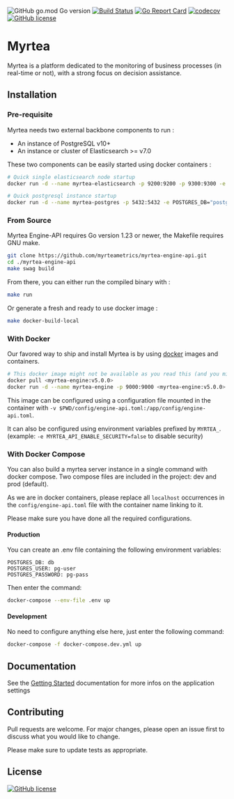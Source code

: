![GitHub go.mod Go version](https://img.shields.io/github/go-mod/go-version/myrteametrics/myrtea-engine-api)
[![Build Status](https://github.com/myrteametrics/myrtea-engine-api/actions/workflows/go.yml/badge.svg)](https://github.com/myrteametrics/myrtea-engine-api/actions)
[![Go Report Card](https://goreportcard.com/badge/github.com/myrteametrics/myrtea-engine-api)](https://goreportcard.com/report/github.com/myrteametrics/myrtea-engine-api)
[![codecov](https://codecov.io/gh/myrteametrics/myrtea-engine-api/branch/master/graph/badge.svg)](https://codecov.io/gh/myrteametrics/myrtea-engine-api)
[![GitHub license](https://img.shields.io/github/license/myrteametrics/myrtea-engine-api)](https://github.com/myrteametrics/myrtea-engine-api/blob/master/LICENSE)


# Myrtea

Myrtea is a platform dedicated to the monitoring of business processes (in real-time or not), with a strong focus on decision assistance.

## Installation

### Pre-requisite

Myrtea needs two external backbone components to run :

* An instance of PostgreSQL v10+
* An instance or cluster of Elasticsearch >= v7.0

These two components can be easily started using docker containers :

```sh
# Quick single elasticsearch node startup
docker run -d --name myrtea-elasticsearch -p 9200:9200 -p 9300:9300 -e "discovery.type=single-node" docker.elastic.co/elasticsearch/elasticsearch:7.17.28

# Quick postgresql instance startup
docker run -d --name myrtea-postgres -p 5432:5432 -e POSTGRES_DB="postgres" -e POSTGRES_USER="postgres" -e POSTGRES_PASSWORD="postgres"  postgres:16-alpine
```

### From Source

Myrtea Engine-API requires Go version 1.23 or newer, the Makefile requires GNU make.

```sh
git clone https://github.com/myrteametrics/myrtea-engine-api.git
cd ./myrtea-engine-api
make swag build
```

From there, you can either run the compiled binary with :

```sh
make run
```

Or generate a fresh and ready to use docker image :

```sh
make docker-build-local
```

### With Docker

Our favored way to ship and install Myrtea is by using [docker](https://www.docker.com/) images and containers.

```sh
# This docker image might not be available as you read this (and you might need to build it yourself following the "From Source" section)
docker pull <myrtea-engine:v5.0.0>
docker run -d --name myrtea-engine -p 9000:9000 <myrtea-engine:v5.0.0>
```

This image can be configured using a configuration file mounted in the container with `-v $PWD/config/engine-api.toml:/app/config/engine-api.toml`.

It can also be configured using environment variables prefixed by `MYRTEA_`. (example: `-e MYRTEA_API_ENABLE_SECURITY=false` to disable security)

### With Docker Compose

You can also build a myrtea server instance in a single command with docker compose. 
Two compose files are included in the project: dev and prod (default).

As we are in docker containers, please replace all `localhost` occurrences 
in the `config/engine-api.toml` file with the container name linking to it.

Please make sure you have done all the required configurations.

#### Production

You can create an .env file containing the following environment variables:
```
POSTGRES_DB: db
POSTGRES_USER: pg-user
POSTGRES_PASSWORD: pg-pass
```

Then enter the command:

```sh
docker-compose --env-file .env up
```

#### Development

No need to configure anything else here, just enter the following command:

```sh
docker-compose -f docker-compose.dev.yml up
```

## Documentation

See the [Getting Started](https://myrteametrics.github.io/myrtea-docs/getting-started/first-application/) documentation for more infos on the application settings

## Contributing

Pull requests are welcome. For major changes, please open an issue first to discuss what you would like to change.

Please make sure to update tests as appropriate.

## License

[![GitHub license](https://img.shields.io/github/license/myrteametrics/myrtea-engine-api)](https://github.com/myrteametrics/myrtea-engine-api/blob/master/LICENSE)
